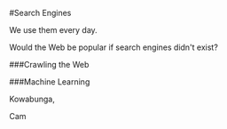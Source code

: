 #Search Engines

We use them every day.

Would the Web be popular if search engines didn't exist?

###Crawling the Web

###Machine Learning

Kowabunga,

Cam
